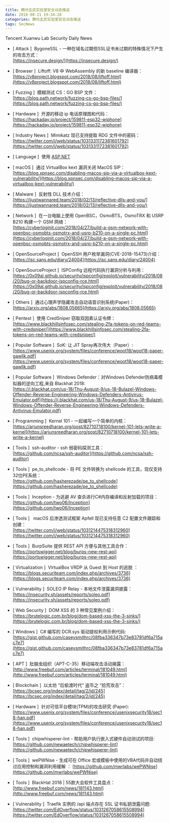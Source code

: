 ```yaml
---
title: 腾讯玄武实验室安全动态推送
date: 2018-08-21 19:34:28
categories: 腾讯玄武实验室安全动态推送
tags: SecNews
---
```


Tencent Xuanwu Lab Security Daily News  
* [ Attack ]  BygoneSSL - 一种在域名过期但SSL证书未过期的特殊情况下产生的攻击方式：   
[https://insecure.design/](https://insecure.design/)  

* [ Browser ]  Liftoff: V8 中 WebAssembly 的新 baseline 编译器：   
[https://v8project.blogspot.com/2018/08/liftoff.html](https://v8project.blogspot.com/2018/08/liftoff.html)  

* [ Fuzzing ]  模糊测试 CS：GO BSP 文件：   
[https://blog.path.network/fuzzing-cs-go-bsp-files/](https://blog.path.network/fuzzing-cs-go-bsp-files/)  

* [ Hardware ]  开源的移动 ip 电话原理图和代码：   
[https://hackaday.io/project/159811-esp32-wiphone](https://hackaday.io/project/159811-esp32-wiphone)  

* [ Industry News ]  Mimikatz 现已支持提取 RDG 文件中的密码：   
[https://twitter.com/i/web/status/1031331172381601792](https://twitter.com/i/web/status/1031331172381601792)  

* [ Language ]  使用 
[ASP.NET](http://ASP.NET)  

* [ macOS ]  通过 VirtualBox kext 漏洞关闭 MacOS SIP：   
[https://blog.xpnsec.com/disabling-macos-sip-via-a-virtualbox-kext-vulnerability/](https://blog.xpnsec.com/disabling-macos-sip-via-a-virtualbox-kext-vulnerability/)  

* [ Malware ]  反射性 DLL 技术介绍：   
[https://ijustwannared.team/2018/02/13/reflective-dlls-and-you/](https://ijustwannared.team/2018/02/13/reflective-dlls-and-you/)  

* [ Network ]  在一台电脑上使用 OpenBSC，OsmoBTS，OsmoTRX 和 USRP B210 构建一个 GSM 网络：   
[https://cyberloginit.com/2018/04/27/build-a-gsm-network-with-openbsc-osmobts-osmotrx-and-usrp-b210-on-a-single-pc.html](https://cyberloginit.com/2018/04/27/build-a-gsm-network-with-openbsc-osmobts-osmotrx-and-usrp-b210-on-a-single-pc.html)  

* [ OpenSourceProject ]  OpenSSH 用户枚举漏洞(CVE-2018-15473)介绍：   
[https://isc.sans.edu/diary/24004](https://isc.sans.edu/diary/24004)  

* [ OpenSourceProject ]  ISPConfig 远程代码执行漏洞分析与利用：   
[https://0x09al.github.io/security/ispconfig/exploit/vulnerability/2018/08/20/bug-or-backdoor-ispconfig-rce.html](https://0x09al.github.io/security/ispconfig/exploit/vulnerability/2018/08/20/bug-or-backdoor-ispconfig-rce.html)  

* [ Others ]  通过心理声学隐藏攻击自动语音识别系统(Paper)：   
[https://arxiv.org/abs/1808.05665](https://arxiv.org/abs/1808.05665)  

* [ Pentest ]  使用 CredSniper 窃取双因素认证令牌：   
[https://www.blackhillsinfosec.com/stealing-2fa-tokens-on-red-teams-with-credsniper/](https://www.blackhillsinfosec.com/stealing-2fa-tokens-on-red-teams-with-credsniper/)  

* [ Popular Software ]  SoK: 让 JIT Spray再次伟大（Paper）:   
[https://www.usenix.org/system/files/conference/woot18/woot18-paper-gawlik.pdf](https://www.usenix.org/system/files/conference/woot18/woot18-paper-gawlik.pdf)  

* [ Popular Software ]  Windows Defender：对Windows Defender防病毒模拟器的逆向工程,来自 Blackhat 2018:   
[https://i.blackhat.com/us-18/Thu-August-9/us-18-Bulazel-Windows-Offender-Reverse-Engineering-Windows-Defenders-Antivirus-Emulator.pdf](https://i.blackhat.com/us-18/Thu-August-9/us-18-Bulazel-Windows-Offender-Reverse-Engineering-Windows-Defenders-Antivirus-Emulator.pdf)  

* [ Programming ]  Kernel 101 - 一起编写一个简单的内核：   
[https://arjunsreedharan.org/post/82710718100/kernel-101-lets-write-a-kernel](https://arjunsreedharan.org/post/82710718100/kernel-101-lets-write-a-kernel)  

* [ Tools ]  ssh-auditor - ssh 弱密码探测工具：   
[https://github.com/ncsa/ssh-auditor](https://github.com/ncsa/ssh-auditor)  

* [ Tools ]  pe_to_shellcode - 将 PE 文件转换为 shellcode 的工具，现仅支持32位PE系统：   
[https://github.com/hasherezade/pe_to_shellcode](https://github.com/hasherezade/pe_to_shellcode)  

* [ Tools ]  Inception - 为逃避 AV 查杀进行C#内存编译和反射加载的项目：   
[https://github.com/two06/Inception](https://github.com/two06/Inception)  

* [ Tools ]   macOS 后渗透测试框架 Apfell 现已支持任意 C2 配置文件跟踪和创建：   
[https://twitter.com/i/web/status/1031214475318312960](https://twitter.com/i/web/status/1031214475318312960)  

* [ Tools ]  BurpSuite 提供 REST API 方便与其他工具合作：   
[https://portswigger.net/blog/burps-new-rest-api](https://portswigger.net/blog/burps-new-rest-api)  

* [ Virtualization ]  VirtualBox VRDP 从 Guest 到 Host 的逃脱 ：   
[https://blogs.securiteam.com/index.php/archives/3736](https://blogs.securiteam.com/index.php/archives/3736)  

* [ Vulnerability ]  SOLEO IP Relay - 本地文件泄露漏洞披露：  
[https://insecurity.sh/assets/reports/soleo.pdf](https://insecurity.sh/assets/reports/soleo.pdf)  

* [ Web Security ]  DOM XSS 的 3 种常见案例介绍：   
[https://brutelogic.com.br/blog/dom-based-xss-the-3-sinks/](https://brutelogic.com.br/blog/dom-based-xss-the-3-sinks/)  

* [ Windows ]  C# 编写的 DCR.sys 驱动提权利用示例代码:   
[https://gist.github.com/caseysmithrc/08fba336347b73e83781df6a715ac7e7](https://gist.github.com/caseysmithrc/08fba336347b73e83781df6a715ac7e7)  

* [ APT ]  肚脑虫组织（APT-C-35）移动端攻击活动揭露： 
[http://www.freebuf.com/articles/terminal/181049.html](http://www.freebuf.com/articles/terminal/181049.html)  

* [ Blockchain ]  以太坊 “后偷渡时代” 盗币之 “拾荒攻击”： 
[https://bcsec.org/index/detail/tag/2/id/245](https://bcsec.org/index/detail/tag/2/id/245)  

* [ Hardware ]  针对可信平台模块(TPM)的攻击研究 (Paper): 
[https://www.usenix.org/system/files/conference/usenixsecurity18/sec18-han.pdf](https://www.usenix.org/system/files/conference/usenixsecurity18/sec18-han.pdf)  

* [ Tools ]  chipwhisperer-lint - 帮助用户执行嵌入式硬件自动测试的项目: 
[https://github.com/newaetech/chipwhisperer-lint](https://github.com/newaetech/chipwhisperer-lint)  

* [ Tools ]  wePWNise - 生成可在 Office 宏或模板中使用的VBA代码并自动绕过应用控制和漏洞利用缓解
： 
[https://github.com/mwrlabs/wePWNise](https://github.com/mwrlabs/wePWNise)  

* [ Tools ]  BlackHat 2018 | 55款大会软件工具盘点： 
[http://www.freebuf.com/news/181143.html](http://www.freebuf.com/news/181143.html)  

* [ Vulnerability ]  Traefik 实例的 /api 端点存在 SSL 证书私钥泄露问题: 
[https://twitter.com/EdOverflow/status/1031267058615508994](https://twitter.com/EdOverflow/status/1031267058615508994)  

